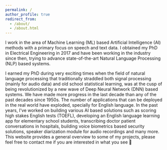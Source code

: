 ```yaml
---
permalink: /
author_profile: true
redirect_from: 
  - /about/
  - /about.html
---
```



I work in the area of Machine Learning (ML) based Artificial Intelligence (AI) methods with a primary focus on speech and text data. I obtained my PhD in Electrical Engineering in 2017 and have been working in the industry since then, trying to advance state-of-the-art Natural Language Processing (NLP) based systems. 

I earned my PhD during very exciting times when the field of natural language processing that traditionally straddled both signal processing (mainly for audio data) and old school statistical learning, was at the cusp of being revolutionized by a new wave of Deep Neural Network (DNN) based systems. We have made more progress in the last decade than any of the past decades since 1950s. The number of applications that can be deployed in the real world have exploded, specially for English language. In the past years, I've worked on building various AI based solutions such as scoring high stakes English tests (TOEFL), developing an English language learning app for elementary school students, transcribing doctor patient conversations in hospitals, building voice biometrics based security solutions, speaker diarization module for audio recordings and many more. This website provides a general overview to some of my projects, please feel free to contact me if you are interested in what you see 🙂